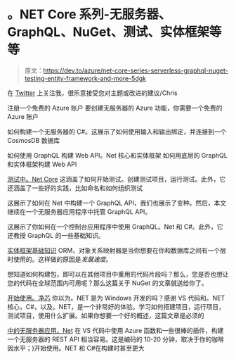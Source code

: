 # 。NET Core 系列-无服务器、GraphQL、NuGet、测试、实体框架等等

> 原文：<https://dev.to/azure/net-core-series-serverless-graphql-nuget-testing-entity-framework-and-more-5dgk>

在 [Twitter](https://twitter.com/chris_noring) 上关注我，很乐意接受您对主题或改进的建议/Chris

注册一个免费的 Azure 账户
要创建无服务器的 Azure 功能，你需要一个免费的 Azure 账户

如何构建一个无服务器的 C#。这展示了如何使用输入和输出绑定，并连接到一个 CosmosDB 数据库

如何使用 GraphQL 构建 Web API。Net 核心和实体框架
如何用底层的 GraphQL 和实体框架构建 Web API

[测试中。Net Core](https://dev.to/dotnet/testing-in-net-core-ojh)
这涵盖了如何开始测试。创建测试项目，运行测试。此外，它还涵盖了一些好的实践，比如命名和如何组织测试

这展示了如何在 Net 中构建一个 GraphQL API，我们也展示了变种。然后，本文继续在一个无服务器应用程序中托管 GraphQL API。

这展示了你如何在一个控制台应用程序中使用 GraphQL。Net 和 C#。此外，它还教授 GraphQL 的一些基础知识。

[实体框架基础知识](https://dev.to/dotnet/how-you-can-use-an-orm-in-net-core-and-c-to-type-less-sql-starring-entity-framework-49ka)
ORM，对象关系映射器是当你想要在你和数据库之间有一个层时使用的。这样做的原因是*发展速度*。

想知道如何构建包，即可以在其他项目中重用的代码片段吗？那么，您是否也想让您的代码在全球范围内可用呢？那么这篇关于 NuGet 的文章就送给你了。

[开始使用。净芯](https://dev.to/azure/how-you-can-get-started-with-net-core-and-c-in-vs-code-30gc)
你以为。NET 是为 Windows 开发的吗？感谢 VS 代码和。NET 核心，C#，以及。NET，是一个非常好的体验。学习如何搭建项目，运行项目，测试项目，使用什么扩展。如果你想要一个好的概述，这篇文章是必须的

[中的无服务器应用。Net](https://dev.to/azure/how-you-can-create-a-serverless-api-in-c-and-net-1ie)
在 VS 代码中使用 Azure 函数和一些很棒的插件，构建一个无服务器的 REST API 相当容易。这是编码的 10-20 分钟，取决于你的咖啡因水平；)开始使用。NET 和 C#在构建时甚至更大